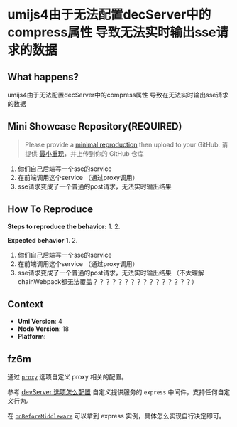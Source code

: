 # umijs4由于无法配置decServer中的compress属性 导致无法实时输出sse请求的数据

<!--
感谢您向我们反馈问题，为了高效的解决问题，我们期望你能提供以下信息：
-->

## What happens?

<!-- A clear and concise description of what the bug is. -->
<!-- 清晰的描述下遇到的问题。-->

umijs4由于无法配置decServer中的compress属性 导致在无法实时输出sse请求的数据

## Mini Showcase Repository(REQUIRED)

> Please provide a [minimal reproduction](https://stackoverflow.com/help/minimal-reproducible-example) then upload to your GitHub. 请提供 [最小重现](https://stackoverflow.com/help/minimal-reproducible-example)，并上传到你的 GitHub 仓库

<!-- 为节约大家的时间，无复现步骤的 ISSUE 会被关闭，提供之后再 REOPEN -->
<!-- YOUR_REPOSITORY_URL on github or stackbliz -->

1. 你们自己后端写一个sse的service
2. 在前端调用这个service （通过proxy调用）
3. sse请求变成了一个普通的post请求，无法实时输出结果

## How To Reproduce

**Steps to reproduce the behavior:** 1. 2.

**Expected behavior** 1. 2.

<!-- 请提供复现链接/步骤，错误日志以及相关配置 -->

1. 你们自己后端写一个sse的service
2. 在前端调用这个service （通过proxy调用）
3. sse请求变成了一个普通的post请求，无法实时输出结果
   （不太理解 chainWebpack都无法覆盖？？？？？？？？？？？？？？？？）

## Context

- **Umi Version**: 4
- **Node Version**: 18
- **Platform**:

## fz6m

通过 [`proxy`](https://umijs.org/docs/api/config#proxy) 选项自定义 proxy 相关的配置。

参考 [devServer 选项怎么配置](https://umijs.org/docs/introduce/faq#devserver-%E9%80%89%E9%A1%B9%E6%80%8E%E4%B9%88%E9%85%8D%E7%BD%AE) 自定义提供服务的 `express` 中间件，支持任何自定义行为。

在 [`onBeforeMiddleware`](https://umijs.org/docs/api/plugin-api#onbeforemiddleware) 可以拿到 express 实例，具体怎么实现自行决定即可。
